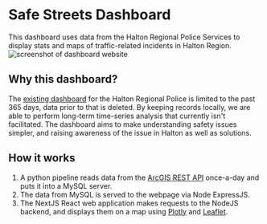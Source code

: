 # Safe Streets Dashboard
This dashboard uses data from the Halton Regional Police Services to display stats and maps of traffic-related incidents in Halton Region. 
![screenshot of dashboard website](screenshot_1.png)

## Why this dashboard?
The [existing dashboard](https://experience.arcgis.com/experience/e2d6a32212ba438da4144ea42dfccaf9) for the Halton Regional Police is limited to the past 365 days, data prior to that is deleted.
By keeping records locally, we are able to perform long-term time-series analysis that currently isn't facilitated. The dashboard aims to make understanding safety issues simpler, and raising awareness of the issue in Halton as well as solutions. 

## How it works
1. A python pipeline reads data from the [ArcGIS REST API](https://developers.arcgis.com/rest/) once-a-day and puts it into a MySQL server.
2. The data from MySQL is served to the webpage via Node ExpressJS.
3. The NextJS React web application makes requests to the NodeJS backend, and displays them on a map using [Plotly](https://plotly.com/javascript/react/) and [Leaflet](https://leafletjs.com/). 